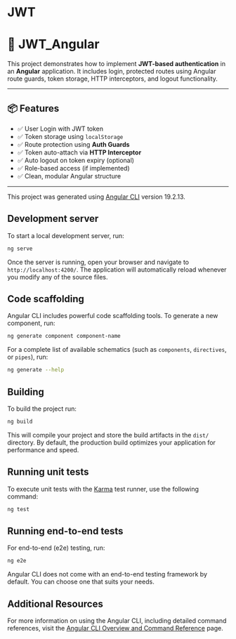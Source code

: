 # JWT

# 🔐 JWT_Angular

This project demonstrates how to implement **JWT-based authentication** in an **Angular** application. It includes login, protected routes using Angular route guards, token storage, HTTP interceptors, and logout functionality.

---

## 📦 Features

- ✅ User Login with JWT token
- ✅ Token storage using `localStorage`
- ✅ Route protection using **Auth Guards**
- ✅ Token auto-attach via **HTTP Interceptor**
- ✅ Auto logout on token expiry (optional)
- ✅ Role-based access (if implemented)
- ✅ Clean, modular Angular structure

---

This project was generated using [Angular CLI](https://github.com/angular/angular-cli) version 19.2.13.

## Development server

To start a local development server, run:

```bash
ng serve
```

Once the server is running, open your browser and navigate to `http://localhost:4200/`. The application will automatically reload whenever you modify any of the source files.

## Code scaffolding

Angular CLI includes powerful code scaffolding tools. To generate a new component, run:

```bash
ng generate component component-name
```

For a complete list of available schematics (such as `components`, `directives`, or `pipes`), run:

```bash
ng generate --help
```

## Building

To build the project run:

```bash
ng build
```

This will compile your project and store the build artifacts in the `dist/` directory. By default, the production build optimizes your application for performance and speed.

## Running unit tests

To execute unit tests with the [Karma](https://karma-runner.github.io) test runner, use the following command:

```bash
ng test
```

## Running end-to-end tests

For end-to-end (e2e) testing, run:

```bash
ng e2e
```

Angular CLI does not come with an end-to-end testing framework by default. You can choose one that suits your needs.

## Additional Resources

For more information on using the Angular CLI, including detailed command references, visit the [Angular CLI Overview and Command Reference](https://angular.dev/tools/cli) page.
